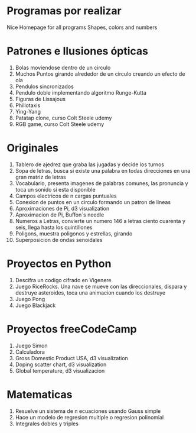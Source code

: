 # Programas por realizar
Nice Homepage for all programs
Shapes, colors and numbers

# Patrones e Ilusiones ópticas
1. Bolas moviendose dentro de un circulo  
2. Muchos Puntos girando alrededor de un circulo creando un efecto de ola  
3. Pendulos sincronizados  
4. Pendulo doble implementando algoritmo Runge-Kutta  
5. Figuras de Lissajous  
6. Phillotaxis  
7. Ying-Yang  
8. Patatap clone, curso Colt Steele udemy  
9. RGB game, curso Colt Steele udemy  

# Originales
1. Tablero de ajedrez que graba las jugadas y decide los turnos  
2. Sopa de letras, busca si existe una palabra en todas direcciones en una gran matriz de letras  
3. Vocabulario, presenta imagenes de palabras comunes, las pronuncia y toca un sonido si esta disponible  
4. Campos electricos de n cargas puntuales  
5. Conexion de puntos en un circulo formando un patron de lineas  
6. Aproximaciones de Pi, d3 visualization  
7. Aproximacion de Pi, Buffon´s needle  
8. Numeros a Letras, convierte un numero 146 a letras ciento cuarenta y seis, llega hasta los quintillones  
9. Poligons, muestra poligonos y estrellas, girando  
10. Superposicion de ondas senoidales  

# Proyectos en Python
1. Descifra un codigo cifrado en Vigenere  
2. Juego RiceRocks. Una nave se mueve con las direccionales, dispara y destruye asteroides, toca una animacion cuando los destruye  
3. Juego Pong  
4. Juego Blackjack  

# Proyectos freeCodeCamp
1. Juego Simon  
2. Calculadora  
3. Gross Domestic Product USA, d3 visualization  
4. Doping scatter chart, d3 visualization  
5. Global temperature, d3 visualizacion  

# Matematicas
1. Resuelve un sistema de n ecuaciones usando Gauss simple  
2. Hace un modelo de regresion multiple o regresion polinomial  
3. Integrales dobles y triples
